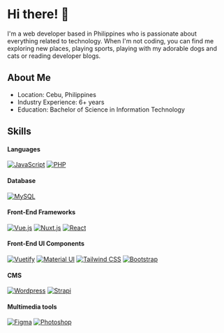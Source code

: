 # Hi there! 🙌

I'm a web developer based in Philippines who is passionate about everything related to technology. When I'm not coding, you can find me exploring new places, playing sports, playing with my adorable dogs and cats or reading developer blogs.

## About Me
- Location: Cebu, Philippines
- Industry Experience: 6+ years
- Education: Bachelor of Science in Information Technology

## Skills

#### Languages
[![JavaScript](https://img.shields.io/badge/JavaScript-F0DB4F?style=for-the-badge&logo=javascript&logoColor=323330)](https://github.com/raielly)
[![PHP](https://img.shields.io/badge/PHP-777BB3?style=for-the-badge&logo=php&logoColor=white)](https://github.com/raielly)

#### Database
[![MySQL](https://img.shields.io/badge/MySQL-3E6E93?style=for-the-badge&logo=mysql&logoColor=white)](https://github.com/raielly)

#### Front-End Frameworks
[![Vue.js](https://img.shields.io/badge/Vue.js-35495E?style=for-the-badge&logo=vuedotjs&logoColor=4FC08D)](https://github.com/raielly)
[![Nuxt.js](https://img.shields.io/badge/nuxt.js-35495E?style=for-the-badge&logo=nuxtdotjs&logoColor=white)](https://github.com/raielly)
[![React](https://img.shields.io/badge/React-282c34?style=for-the-badge&logo=react&logoColor=white)](https://github.com/raielly)

#### Front-End UI Components
[![Vuetify](https://img.shields.io/badge/Vuetify-1867C0?style=for-the-badge&logo=vuetify&logoColor=white)](https://github.com/raielly)
[![Material UI](https://img.shields.io/badge/Material%20UI-007FFF?style=for-the-badge&logo=mui&logoColor=white)](https://github.com/raielly)
[![Tailwind CSS](https://img.shields.io/badge/Tailwind_CSS-38B2AC?style=for-the-badge&logo=tailwind-css&logoColor=white)](https://github.com/raielly)
[![Bootstrap](https://img.shields.io/badge/Bootstrap-563D7C?style=for-the-badge&logo=bootstrap&logoColor=white)](https://github.com/raielly)

#### CMS
[![Wordpress](https://img.shields.io/badge/Wordpress-21759B?style=for-the-badge&logo=wordpress&logoColor=white)](https://github.com/raielly)
[![Strapi](https://img.shields.io/badge/strapi-2F2E8B?style=for-the-badge&logo=strapi&logoColor=white)](https://github.com/raielly)

#### Multimedia tools
[![Figma](https://img.shields.io/badge/Figma-F24E1E?style=for-the-badge&logo=figma&logoColor=white)](https://github.com/raielly)
[![Photoshop](https://img.shields.io/badge/Adobe%20Photoshop-31A8FF?style=for-the-badge&logo=Adobe%20Photoshop&logoColor=black)](https://github.com/raielly)

